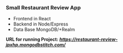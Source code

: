 ### Small Restaurant Review App

- Frontend in React
- Backend in Node/Express
- Data Base MongoDB/+Realm

**URL for running Project:**
***https://restaurant-review-jpxhp.mongodbstitch.com/***